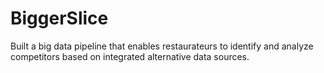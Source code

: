 # BiggerSlice
Built a big data pipeline that enables restaurateurs to identify and analyze competitors based on integrated alternative data sources.
